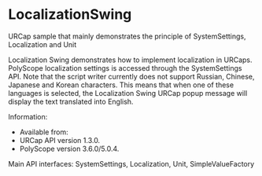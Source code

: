 # LocalizationSwing
URCap sample that mainly demonstrates the principle of SystemSettings, Localization and Unit

Localization Swing demonstrates how to implement localization in URCaps. PolyScope localization settings is accessed through the SystemSettings API. Note that the script writer currently does not support Russian, Chinese, Japanese and Korean characters. This means that when one of these languages is selected, the Localization Swing URCap popup message will display the text translated into English.

Information:
* Available from:
 * URCap API version 1.3.0.
 * PolyScope version 3.6.0/5.0.4.

Main API interfaces: SystemSettings, Localization, Unit, SimpleValueFactory
